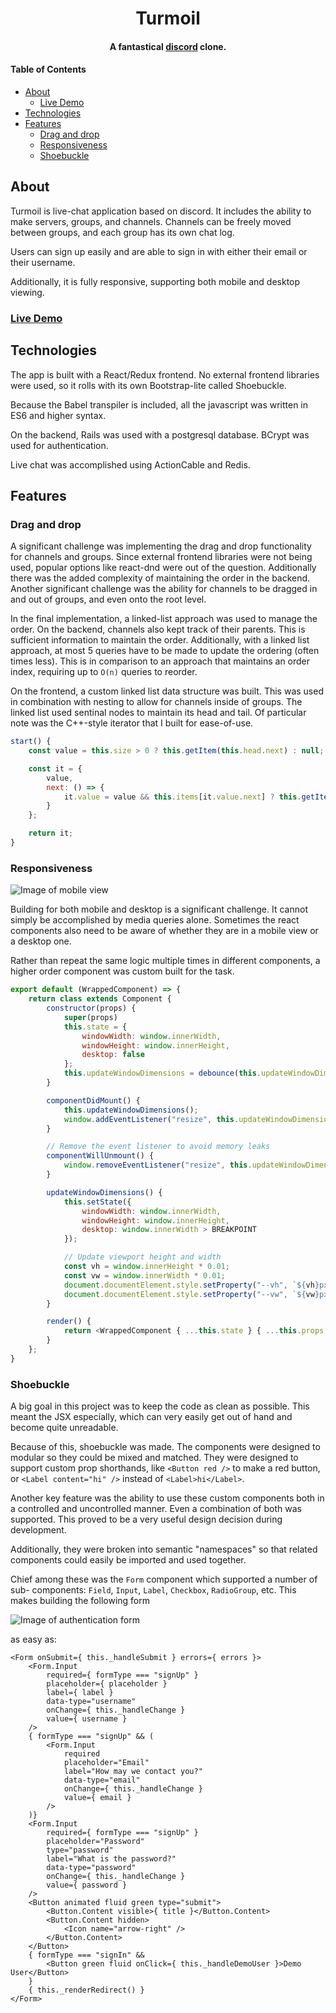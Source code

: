 <h1 align="center">Turmoil</h1>

<h4 align="center">A fantastical <a href="https://discord.com/new">discord</a> clone.</h4>

#### Table of Contents
- [About](#about)
  - [Live Demo](#live-demo)
- [Technologies](#technologies)
- [Features](#features)
  - [Drag and drop](#drag-and-drop)
  - [Responsiveness](#responsiveness)
  - [Shoebuckle](#shoebuckle)

## About

Turmoil is live-chat application based on discord. It includes the ability to
make servers, groups, and channels. Channels can be freely moved between groups,
and each group has its own chat log.

Users can sign up easily and are able to sign in with either their email or
their username.

Additionally, it is fully responsive, supporting both mobile and desktop viewing.

### [Live Demo](http://turmoil.herokuapp.com/)

## Technologies

The app is built with a React/Redux frontend. No external frontend libraries
were used, so it rolls with its own Bootstrap-lite called Shoebuckle.

Because the Babel transpiler is included, all the javascript was written in ES6
and higher syntax.

On the backend, Rails was used with a postgresql database. BCrypt was used for
authentication.

Live chat was accomplished using ActionCable and Redis.

## Features

### Drag and drop

A significant challenge was implementing the drag and drop functionality for
channels and groups. Since external frontend libraries were not being used,
popular options like react-dnd were out of the question. Additionally there was
the added complexity of maintaining the order in the backend. Another
significant challenge was the ability for channels to be dragged in and out of
groups, and even onto the root level.

In the final implementation, a linked-list approach was used to manage the
order. On the backend, channels also kept track of their parents. This is
sufficient information to maintain the order. Additionally, with a linked list
approach, at most 5 queries have to be made to update the ordering (often times
less). This is in comparison to an approach that maintains an order index,
requiring up to `O(n)` queries to reorder.

On the frontend, a custom linked list data structure was built. This was used in
combination with nesting to allow for channels inside of groups. The linked list
used sentinal nodes to maintain its head and tail. Of particular note was the
C++-style iterator that I built for ease-of-use.

```js
start() {
    const value = this.size > 0 ? this.getItem(this.head.next) : null;

    const it = {
        value,
        next: () => {
            it.value = value && this.items[it.value.next] ? this.getItem(it.value.next) : null;
        }
    };

    return it;
}
```

### Responsiveness

![Image of mobile view](/images/responsive.png)

Building for both mobile and desktop is a significant challenge. It cannot
simply be accomplished by media queries alone. Sometimes the react components
also need to be aware of whether they are in a mobile view or a desktop one.

Rather than repeat the same logic multiple times in different components, a
higher order component was custom built for the task.

```js
export default (WrappedComponent) => {
    return class extends Component {
        constructor(props) {
            super(props)
            this.state = {
                windowWidth: window.innerWidth,
                windowHeight: window.innerHeight,
                desktop: false
            };
            this.updateWindowDimensions = debounce(this.updateWindowDimensions.bind(this));
        }

        componentDidMount() {
            this.updateWindowDimensions();
            window.addEventListener("resize", this.updateWindowDimensions);
        }

        // Remove the event listener to avoid memory leaks
        componentWillUnmount() {
            window.removeEventListener("resize", this.updateWindowDimensions);
        }

        updateWindowDimensions() {
            this.setState({
                windowWidth: window.innerWidth,
                windowHeight: window.innerHeight,
                desktop: window.innerWidth > BREAKPOINT
            });

            // Update viewport height and width 
            const vh = window.innerHeight * 0.01;
            const vw = window.innerWidth * 0.01;
            document.documentElement.style.setProperty("--vh", `${vh}px`);
            document.documentElement.style.setProperty("--vw", `${vw}px`);
        }

        render() {
            return <WrappedComponent { ...this.state } { ...this.props } />;
        }
    };
}
```

### Shoebuckle

A big goal in this project was to keep the code as clean as possible. This meant
the JSX especially, which can very easily get out of hand and become quite
unreadable.

Because of this, shoebuckle was made. The components were designed to modular so
they could be mixed and matched. They were designed to support custom prop
shorthands, like `<Button red />` to make a red button, or
`<Label content="hi" />` instead of `<Label>hi</Label>`.

Another key feature was the ability to use these custom components both in a
controlled and uncontrolled manner. Even a combination of both was supported.
This proved to be a very useful design decision during development.

Additionally, they were broken into semantic "namespaces" so that related
components could easily be imported and used together.

Chief among these was the `Form` component which supported a number of sub-
components: `Field`, `Input`, `Label`, `Checkbox`, `RadioGroup`, etc. This
makes building the following form

![Image of authentication form](/images/form.jpg)

as easy as:

```JSX
<Form onSubmit={ this._handleSubmit } errors={ errors }>
    <Form.Input
        required={ formType === "signUp" }
        placeholder={ placeholder }
        label={ label }
        data-type="username"
        onChange={ this._handleChange }
        value={ username }
    />
    { formType === "signUp" && (
        <Form.Input
            required
            placeholder="Email"
            label="How may we contact you?"
            data-type="email"
            onChange={ this._handleChange }
            value={ email }
        />
    )}
    <Form.Input
        required={ formType === "signUp" }
        placeholder="Password"
        type="password"
        label="What is the password?"
        data-type="password"
        onChange={ this._handleChange }
        value={ password }
    />
    <Button animated fluid green type="submit">
        <Button.Content visible>{ title }</Button.Content>
        <Button.Content hidden>
            <Icon name="arrow-right" />
        </Button.Content>
    </Button>
    { formType === "signIn" && 
        <Button green fluid onClick={ this._handleDemoUser }>Demo User</Button>
    }
    { this._renderRedirect() }
</Form>
```

